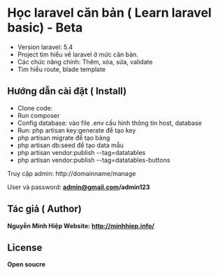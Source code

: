 # Học laravel căn bản ( Learn laravel basic) - Beta
- Version laravel: 5.4
- Project tìm hiểu về laravel ở mức căn bản.
- Các chức năng chính: Thêm, xóa, sửa, validate
- Tìm hiểu route, blade template

## Hướng dẫn cài đặt ( Install)
- Clone code: 
- Run composer
- Config database: vào file .env cấu hình thông tin host, database
- Run: php artisan key:generate  để tạo key
- php artisan migrate để tạo bảng
- php artisan db:seed để tạo data mẫu
- php artisan vendor:publish --tag=datatables
- php artisan vendor:publish --tag=datatables-buttons

Truy cập admin: http://domainname/manage

User và password: <strong>admin@gmail.com/admin123<strong>

## Tác giả ( Author)
Nguyễn Minh Hiệp
Website: http://minhhiep.info/

## License
Open soucre


